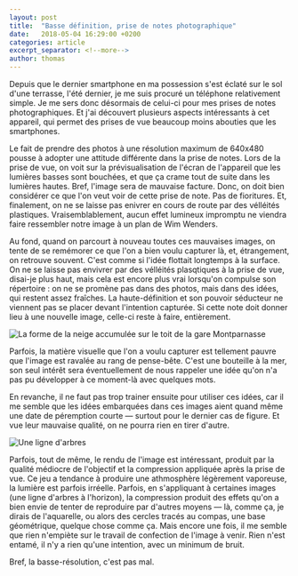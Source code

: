```yaml
---
layout: post
title:  "Basse définition, prise de notes photographique"
date:   2018-05-04 16:29:00 +0200
categories: article
excerpt_separator: <!--more-->
author: thomas
---
```

Depuis que le dernier smartphone en ma possession s'est éclaté sur le sol d'une terrasse, l'été dernier, je me suis procuré un téléphone relativement simple. Je me sers donc désormais de celui-ci pour mes prises de notes photographiques.<!--more--> Et j'ai découvert plusieurs aspects intéressants à cet appareil, qui permet des prises de vue beaucoup moins abouties que les smartphones.

Le fait de prendre des photos à une résolution maximum de 640x480 pousse à adopter une attitude différente dans la prise de notes. Lors de la prise de vue, on voit sur la prévisualisation de l'écran de l'appareil que les lumières basses sont bouchées, et que ça crame tout de suite dans les lumières hautes. Bref, l'image sera de mauvaise facture. Donc, on doit bien considérer ce que l'on veut voir de cette prise de note. Pas de fioritures. Et, finalement, on ne se laisse pas enivrer en cours de route par des vélléités plastiques. Vraisemblablement, aucun effet lumineux impromptu ne viendra faire ressembler notre image à un plan de Wim Wenders.

Au fond, quand on parcourt à nouveau toutes ces mauvaises images, on tente de se remémorer ce que l'on a bien voulu capturer là, et, étrangement, on retrouve souvent. C'est comme si l'idée flottait longtemps à la surface. On ne se laisse pas envivrer par des vélléités plasqtiques à la prise de vue, disai-je plus haut, mais cela est encore plus vrai lorsqu'on compulse son répertoire : on ne se promène pas dans des photos, mais dans des idées, qui restent assez fraîches. La haute-définition et son pouvoir séducteur ne viennent pas se placer devant l'intention capturée. Si cette note doit donner lieu à une nouvelle image, celle-ci reste à faire, entièrement.

![La forme de la neige accumulée sur le toit de la gare Montparnasse](basse_def/IMG00092.jpg)

Parfois, la matière visuelle que l'on a voulu capturer est tellement pauvre que l'image est ravalée au rang de pense-bête. C'est une bouteille à la mer, son seul intérêt sera éventuellement de nous rappeler une idée qu'on n'a pas pu développer à ce moment-là avec quelques mots.

En revanche, il ne faut pas trop trainer ensuite pour utiliser ces idées, car il me semble que les idées embarquées dans ces images aient quand même une date de péremption courte — surtout pour le dernier cas de figure. Et vue leur mauvaise qualité, on ne pourra rien en tirer d'autre.

![Une ligne d'arbres](basse_def/IMG00093.jpg)

Parfois, tout de même, le rendu de l'image est intéressant, produit par la qualité médiocre de l'objectif et la compression appliquée après la prise de vue. Ce jeu a tendance à produire une athmosphère légèrement vaporeuse, la lumière est parfois irréelle. Parfois, en s'appliquant à certaines images (une ligne d'arbres à l'horizon), la compression produit des effets qu'on a bien envie de tenter de reproduire par d'autres moyens — là, comme ça, je dirais de l'aquarelle, ou alors des cercles tracés au compas, une base géométrique, quelque chose comme ça. Mais encore une fois, il me semble que rien n'empiète sur le travail de confection de l'image à venir. Rien n'est entamé, il n'y a rien qu'une intention, avec un minimum de bruit.

Bref, la basse-résolution, c'est pas mal.
